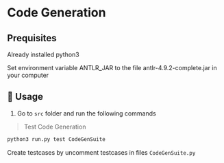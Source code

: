 # Code Generation

## Prequisites

Already installed python3

Set environment variable ANTLR_JAR to the file antlr-4.9.2-complete.jar in your computer

## 🚀 Usage

1. Go to `src` folder and run the following commands

> Test Code Generation

```sh
python3 run.py test CodeGenSuite
```

Create testcases by uncomment testcases in files `CodeGenSuite.py`
